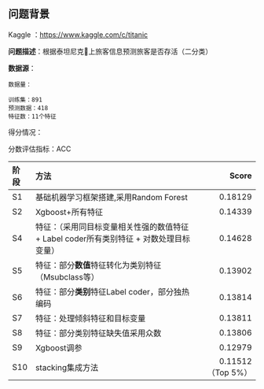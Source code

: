 ## 问题背景
Kaggle ：https://www.kaggle.com/c/titanic

**问题描述**：根据泰坦尼克上旅客信息预测旅客是否存活（二分类）

**数据源**：

	数据量：

	训练集：891
	预测数据：418
	特征数：11个特征


得分情况：

分数评估指标：ACC

阶段| 方法      |    Score
:--| :-------- | --------:
S1| 基础机器学习框架搭建,采用Random Forest | 0.18129
S2| Xgboost+所有特征      |    0.14339
S4 | 特征：（采用同目标变量相关性强的数值特征 + Label coder所有类别特征 + 对数处理目标变量） | 0.14628
S5 | 特征：部分**数值**特征转化为类别特征（Msubclass等）| 0.13902
S6 | 特征：部分**类别**特征Label coder，部分独热编码 | 0.13814
S7 | 特征：处理倾斜特征和目标变量 | 0.13811
S8 | 特征：部分类别特征缺失值采用众数 | 0.13806
S9 | Xgboost调参 | 0.12979
S10 | stacking集成方法 | 0.11512（Top 5%）
